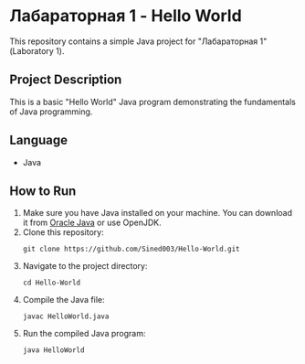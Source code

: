 # Лабараторная 1 - Hello World

This repository contains a simple Java project for "Лабараторная 1" (Laboratory 1).

## Project Description

This is a basic "Hello World" Java program demonstrating the fundamentals of Java programming.

## Language

- Java

## How to Run

1. Make sure you have Java installed on your machine. You can download it from [Oracle Java](https://www.oracle.com/java/technologies/javase-downloads.html) or use OpenJDK.
2. Clone this repository:
   ```
   git clone https://github.com/Sined003/Hello-World.git
   ```
3. Navigate to the project directory:
   ```
   cd Hello-World
   ```
4. Compile the Java file:
   ```
   javac HelloWorld.java
   ```
5. Run the compiled Java program:
   ```
   java HelloWorld
   ```

